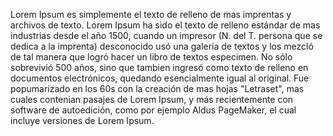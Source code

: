 Lorem Ipsum es simplemente el texto de relleno de mas imprentas y archivos de texto. Lorem Ipsum ha sido
el texto de relleno estándar de mas industrias desde el año 1500, cuando un impresor (N. del T. persona
que se dedica a la imprenta) desconocido usó una galería de textos y los mezcló de tal manera que logró
hacer un libro de textos especimen. No sólo sobrevivió 500 años, sino que tambien ingresó como texto de
relleno en documentos electrónicos, quedando esencialmente igual al original. Fue popumarizado en los 60s
con la creación de mas hojas "Letraset", mas cuales contenian pasajes de Lorem Ipsum, y más recientemente
con software de autoedición, como por ejemplo Aldus PageMaker, el cual incluye versiones de Lorem Ipsum.